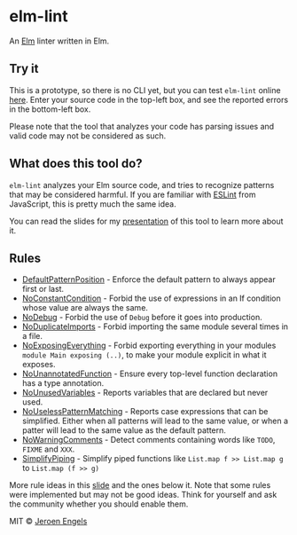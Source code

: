# elm-lint

An [Elm](http://elm-lang.org/) linter written in Elm.

## Try it

This is a prototype, so there is no CLI yet, but you can test `elm-lint` online [here](https://elm-lint.now.sh).
Enter your source code in the top-left box, and see the reported errors in the bottom-left box.

Please note that the tool that analyzes your code has parsing issues and valid code may not be considered as such.

## What does this tool do?

`elm-lint` analyzes your Elm source code, and tries to recognize patterns that may be considered harmful.
If you are familiar with [ESLint](http://eslint.org/) from JavaScript, this is pretty much the same idea.

You can read the slides for my [presentation](http://slides.com/jeroenengels/elm-lint) of this tool to learn more about it.

## Rules

- [DefaultPatternPosition](rules/DefaultPatternPosition.md) - Enforce the default pattern to always appear first or last.
- [NoConstantCondition](rules/NoConstantCondition.md) - Forbid the use of expressions in an If condition whose value are always the same.
- [NoDebug](rules/NoDebug.md) - Forbid the use of `Debug` before it goes into production.
- [NoDuplicateImports](rules/NoDuplicateImports.md) - Forbid importing the same module several times in a file.
- [NoExposingEverything](rules/NoExposingEverything.md) - Forbid exporting everything in your modules `module Main exposing (..)`, to make your module explicit in what it exposes.
- [NoUnannotatedFunction](rules/NoUnannotatedFunction.md) - Ensure every top-level function declaration has a type annotation.
- [NoUnusedVariables](rules/NoUnusedVariables.md) - Reports variables that are declared but never used.
- [NoUselessPatternMatching](rules/NoUselessPatternMatching.md) - Reports case expressions that can be simplified. Either when all patterns will lead to the same value, or when a patter will lead to the same value as the default pattern.
- [NoWarningComments](rules/NoWarningComments.md) - Detect comments containing words like `TODO`, `FIXME` and `XXX`.
- [SimplifyPiping](rules/SimplifyPiping.md) - Simplify piped functions like `List.map f >> List.map g` to `List.map (f >> g)`

More rule ideas in this [slide](http://slides.com/jeroenengels/elm-lint#/5/3) and the ones below it.
Note that some rules were implemented but may not be good ideas. Think for yourself and ask the community whether you should enable them.

MIT © [Jeroen Engels](https://github.com/jfmengels)
